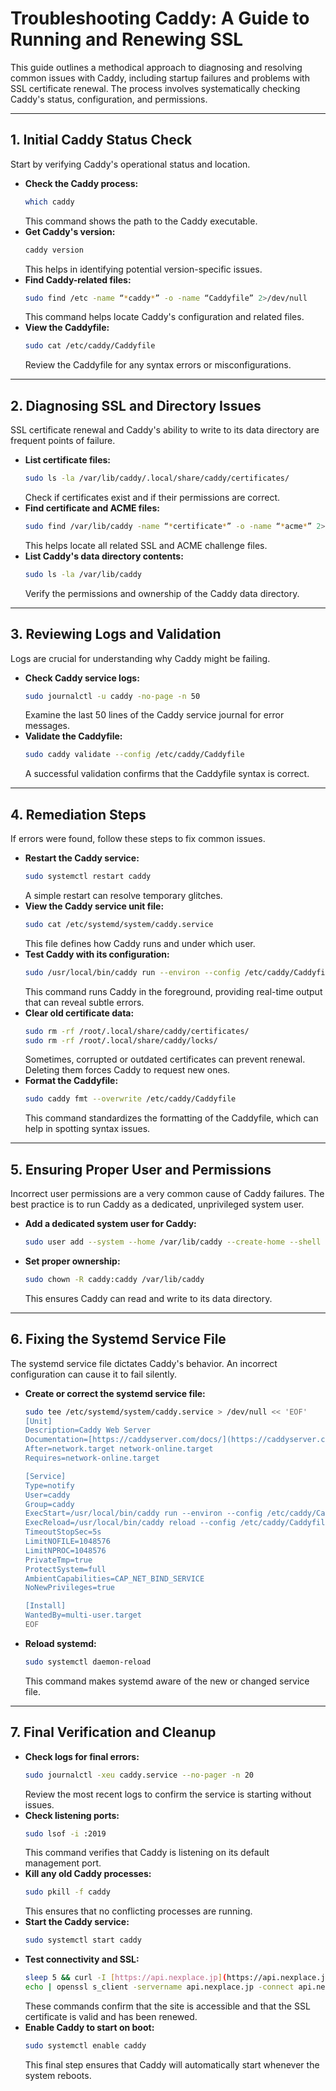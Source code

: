 # Troubleshooting Caddy: A Guide to Running and Renewing SSL

This guide outlines a methodical approach to diagnosing and resolving common issues with Caddy, including startup failures and problems with SSL certificate renewal. The process involves systematically checking Caddy's status, configuration, and permissions.

---

## 1. Initial Caddy Status Check

Start by verifying Caddy's operational status and location.

* **Check the Caddy process:**
    ```bash
    which caddy
    ```
    This command shows the path to the Caddy executable.
* **Get Caddy's version:**
    ```bash
    caddy version
    ```
    This helps in identifying potential version-specific issues.
* **Find Caddy-related files:**
    ```bash
    sudo find /etc -name “*caddy*” -o -name “Caddyfile” 2>/dev/null
    ```
    This command helps locate Caddy's configuration and related files.
* **View the Caddyfile:**
    ```bash
    sudo cat /etc/caddy/Caddyfile
    ```
    Review the Caddyfile for any syntax errors or misconfigurations.

---

## 2. Diagnosing SSL and Directory Issues

SSL certificate renewal and Caddy's ability to write to its data directory are frequent points of failure.

* **List certificate files:**
    ```bash
    sudo ls -la /var/lib/caddy/.local/share/caddy/certificates/
    ```
    Check if certificates exist and if their permissions are correct.
* **Find certificate and ACME files:**
    ```bash
    sudo find /var/lib/caddy -name “*certificate*” -o -name “*acme*” 2>/dev/null
    ```
    This helps locate all related SSL and ACME challenge files.
* **List Caddy's data directory contents:**
    ```bash
    sudo ls -la /var/lib/caddy
    ```
    Verify the permissions and ownership of the Caddy data directory.

---

## 3. Reviewing Logs and Validation

Logs are crucial for understanding why Caddy might be failing.

* **Check Caddy service logs:**
    ```bash
    sudo journalctl -u caddy -no-page -n 50
    ```
    Examine the last 50 lines of the Caddy service journal for error messages.
* **Validate the Caddyfile:**
    ```bash
    sudo caddy validate --config /etc/caddy/Caddyfile
    ```
    A successful validation confirms that the Caddyfile syntax is correct.

---

## 4. Remediation Steps

If errors were found, follow these steps to fix common issues.

* **Restart the Caddy service:**
    ```bash
    sudo systemctl restart caddy
    ```
    A simple restart can resolve temporary glitches.
* **View the Caddy service unit file:**
    ```bash
    sudo cat /etc/systemd/system/caddy.service
    ```
    This file defines how Caddy runs and under which user.
* **Test Caddy with its configuration:**
    ```bash
    sudo /usr/local/bin/caddy run --environ --config /etc/caddy/Caddyfile
    ```
    This command runs Caddy in the foreground, providing real-time output that can reveal subtle errors.
* **Clear old certificate data:**
    ```bash
    sudo rm -rf /root/.local/share/caddy/certificates/
    sudo rm -rf /root/.local/share/caddy/locks/
    ```
    Sometimes, corrupted or outdated certificates can prevent renewal. Deleting them forces Caddy to request new ones.
* **Format the Caddyfile:**
    ```bash
    sudo caddy fmt --overwrite /etc/caddy/Caddyfile
    ```
    This command standardizes the formatting of the Caddyfile, which can help in spotting syntax issues.

---

## 5. Ensuring Proper User and Permissions

Incorrect user permissions are a very common cause of Caddy failures. The best practice is to run Caddy as a dedicated, unprivileged system user.

* **Add a dedicated system user for Caddy:**
    ```bash
    sudo user add --system --home /var/lib/caddy --create-home --shell /usr/sbin/nologin caddy
    ```
* **Set proper ownership:**
    ```bash
    sudo chown -R caddy:caddy /var/lib/caddy
    ```
    This ensures Caddy can read and write to its data directory.

---

## 6. Fixing the Systemd Service File

The systemd service file dictates Caddy's behavior. An incorrect configuration can cause it to fail silently.

* **Create or correct the systemd service file:**
    ```bash
    sudo tee /etc/systemd/system/caddy.service > /dev/null << 'EOF'
    [Unit]
    Description=Caddy Web Server
    Documentation=[https://caddyserver.com/docs/](https://caddyserver.com/docs/)
    After=network.target network-online.target
    Requires=network-online.target

    [Service]
    Type=notify
    User=caddy
    Group=caddy
    ExecStart=/usr/local/bin/caddy run --environ --config /etc/caddy/Caddyfile
    ExecReload=/usr/local/bin/caddy reload --config /etc/caddy/Caddyfile --force
    TimeoutStopSec=5s
    LimitNOFILE=1048576
    LimitNPROC=1048576
    PrivateTmp=true
    ProtectSystem=full
    AmbientCapabilities=CAP_NET_BIND_SERVICE
    NoNewPrivileges=true

    [Install]
    WantedBy=multi-user.target
    EOF
    ```
* **Reload systemd:**
    ```bash
    sudo systemctl daemon-reload
    ```
    This command makes systemd aware of the new or changed service file.

---

## 7. Final Verification and Cleanup

* **Check logs for final errors:**
    ```bash
    sudo journalctl -xeu caddy.service --no-pager -n 20
    ```
    Review the most recent logs to confirm the service is starting without issues.
* **Check listening ports:**
    ```bash
    sudo lsof -i :2019
    ```
    This command verifies that Caddy is listening on its default management port.
* **Kill any old Caddy processes:**
    ```bash
    sudo pkill -f caddy
    ```
    This ensures that no conflicting processes are running.
* **Start the Caddy service:**
    ```bash
    sudo systemctl start caddy
    ```
* **Test connectivity and SSL:**
    ```bash
    sleep 5 && curl -I [https://api.nexplace.jp](https://api.nexplace.jp)
    echo | openssl s_client -servername api.nexplace.jp -connect api.nexplace.jp:443 2>/dev/null | openssl x509 -noout -dates
    ```
    These commands confirm that the site is accessible and that the SSL certificate is valid and has been renewed.
* **Enable Caddy to start on boot:**
    ```bash
    sudo systemctl enable caddy
    ```
    This final step ensures that Caddy will automatically start whenever the system reboots.